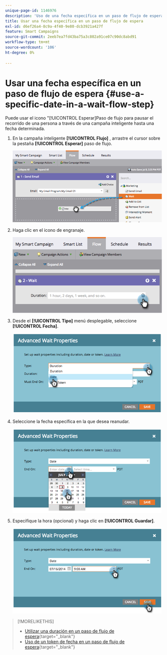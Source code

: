 ```yaml
---
unique-page-id: 1146976
description: 'Uso de una fecha específica en un paso de flujo de espera: documentos de Marketo, documentación del producto'
title: Usar una fecha específica en un paso de flujo de espera
exl-id: d6ef26a4-8c9a-4f40-9e80-dcb3921a427f
feature: Smart Campaigns
source-git-commit: 2eeb7ea7fd43ba75a3c802a91ce07c90dc8abd91
workflow-type: tm+mt
source-wordcount: '106'
ht-degree: 0%

---
```


# Usar una fecha específica en un paso de flujo de espera {#use-a-specific-date-in-a-wait-flow-step}

Puede usar el icono &quot;[!UICONTROL Esperar]Paso de flujo para pausar el recorrido de una persona a través de una campaña inteligente hasta una fecha determinada.

1. En la campaña inteligente **[!UICONTROL Flujo]** , arrastre el cursor sobre la pestaña **[!UICONTROL Esperar]** paso de flujo.

   ![](assets/image2014-9-22-11-3a50-3a55.png)

1. Haga clic en el icono de engranaje.

   ![](assets/image2014-9-22-11-3a50-3a59.png)

1. Desde el **[!UICONTROL Tipo]** menú desplegable, seleccione **[!UICONTROL Fecha]**.

   ![](assets/image2014-9-22-11-3a51-3a27.png)

1. Seleccione la fecha específica en la que desea reanudar.

   ![](assets/image2014-9-22-11-3a51-3a20.png)

1. Especifique la hora (opcional) y haga clic en **[!UICONTROL Guardar]**.

   ![](assets/image2014-9-22-11-3a51-3a13.png)

>[!MORELIKETHIS]
>
>* [Utilizar una duración en un paso de flujo de espera](/help/marketo/product-docs/core-marketo-concepts/smart-campaigns/flow-actions/wait/use-a-duration-in-a-wait-flow-step.md){target="_blank"}
>* [Uso de un token de fecha en un paso de flujo de espera](/help/marketo/product-docs/core-marketo-concepts/smart-campaigns/flow-actions/wait/use-a-date-token-in-a-wait-flow-step.md){target="_blank"}
